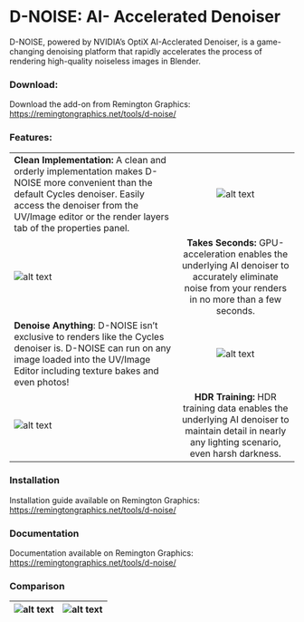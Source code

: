 # **D-NOISE: AI- Accelerated Denoiser**
D-NOISE, powered by NVIDIA’s OptiX AI-Acclerated Denoiser, is a game-changing denoising platform that 
rapidly accelerates the process of rendering high-quality noiseless images in Blender.

### **Download:**
Download the add-on from Remington Graphics: https://remingtongraphics.net/tools/d-noise/

### **Features:**
|               |               |
| ------------- |:-------------:|
| **Clean Implementation:** A clean and orderly implementation makes D-NOISE more convenient than the default Cycles denoiser. Easily access the denoiser from the UV/Image editor or the render layers tab of the properties panel. | ![alt text](https://remingtongraphics.net/wp-content/uploads/2018/11/DNOISE_FeaturedImage.png)|
| ![alt text](https://remingtongraphics.net/wp-content/uploads/2018/11/Denoise-Time-Table-min.jpg) | **Takes Seconds:** GPU-acceleration enables the underlying AI denoiser to accurately eliminate noise from your renders in no more than a few seconds. |
| **Denoise Anything**: D-NOISE isn’t exclusive to renders like the Cycles denoiser is. D-NOISE can run on any image loaded into the UV/Image Editor including texture bakes and even photos! | ![alt text](https://remingtongraphics.net/wp-content/uploads/2018/11/Image-Denoise-min.png) |
| ![alt text](https://remingtongraphics.net/wp-content/uploads/2018/11/Jim_DNOISE-min-1.png) | **HDR Training:** HDR training data enables the underlying AI denoiser to maintain detail in nearly any lighting scenario, even harsh darkness.

### **Installation**
Installation guide available on Remington Graphics: https://remingtongraphics.net/tools/d-noise/

### **Documentation**
Documentation available on Remington Graphics: https://remingtongraphics.net/tools/d-noise/

### **Comparison**
| ![alt text](https://remingtongraphics.net/wp-content/uploads/2018/11/Cycles-Comparison.png) | ![alt text](https://remingtongraphics.net/wp-content/uploads/2018/11/D-NOISE-Comparison.png) |
| -------- | :-------------:|

